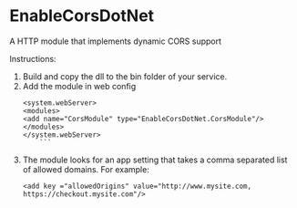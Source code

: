 # EnableCorsDotNet
A HTTP module that implements dynamic CORS support

Instructions:

1.	Build and copy the dll to the bin folder of your service.
2.	Add the module in web config
	```
	<system.webServer>
	<modules>
	<add name="CorsModule" type="EnableCorsDotNet.CorsModule"/>
	</modules>
	</system.webServer>
        ```
3.	The module looks for an app setting that takes a comma separated list of allowed domains. For example:
	```
	<add key ="allowedOrigins" value="http://www.mysite.com, https://checkout.mysite.com"/>
	```
